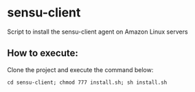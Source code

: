 # sensu-client

Script to install the sensu-client agent on Amazon Linux servers

## How to execute:

Clone the project and execute the command below:

```
cd sensu-client; chmod 777 install.sh; sh install.sh
```
